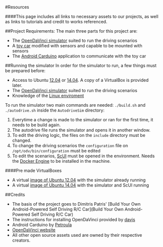 #Resources

####This page includes all links to necessary assets to our projects, as well as links to tutorials and credit to works referenced.

##Project Requirements:
The main three parts for this project are:
- The [OpenDaVinci simulator](https://github.com/davjs/AutodriveSim) suited to run the driving scenarios
- A [toy car](http://makezine.com/projects/build-android-powered-autonomous-rc-car/) modified with sensors and capable to be mounted with sensors
- The [Android Carduino](https://github.com/Petroula/Android-Car-duino) application to communicate with the toy car

##Running the simulator
In order for the simulator to run, a few things must be prepared before:
- Access to Ubuntu [12.04](http://releases.ubuntu.com/12.04/) or [14.04](http://releases.ubuntu.com/14.04/). A copy of a VirtualBox is provided later.
- The [OpenDaVinci simulator](https://github.com/davjs/AutodriveSim) suited to run the driving scenarios
- Knowledge of the [Linux enviroment](http://ryanstutorials.net/linuxtutorial/)

To run the simulator two main commands are needed: `./build.sh` and `./autodrive.sh` inside the `AutodriveSim` directory:

1. Everytime a change is made to the simulator or ran for the first time, it needs to be build again.
2. The autodrive file runs the simulator and opens it in another window.
3. To edit the driving logic, the files on the `include` directory must be changed.
4. To change the driving scenarios the `configuration` file on `/opt/odv/bin/configuration` must be edited
5. To edit the scenarios, [ScUI](http://opendavinci.cse.chalmers.se/www/products/ScUI/index.html) must be opened in the environment. Needs the [Docker Engine](https://docs.docker.com/engine/installation/linux/ubuntu/) to be installed in the machine.

####Pre made VirtualBoxes
- A virtual [image of Ubuntu 12.04](https://drive.google.com/open?id=0B-JEwl71cvkaTFA3WU0xWmE0Z1E) with the simulator already running
- A virtual [image of Ubuntu 14.04]() with the simulator and ScUI running


##Credits
- The basis of the project goes to Dimitris Patris' [Build Your Own Android-Powered Self Driving R/C Car](Build Your Own Android-Powered Self Driving R/C Car)
- The instructions for installing OpenDaVinci provided by [davjs](https://github.com/davjs/)
- Android Carduino by [Petroula](https://github.com/Petroula/)
- [OpenDaVinci website](http://opendavinci.cse.chalmers.se/www/)
- All other open source assets used are owned by their respective creators.
